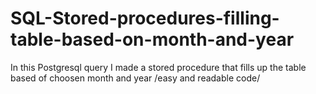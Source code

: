 # SQL-Stored-procedures-filling-table-based-on-month-and-year
In this Postgresql query I made a stored procedure that fills up the table based of choosen month and year /easy and readable code/

